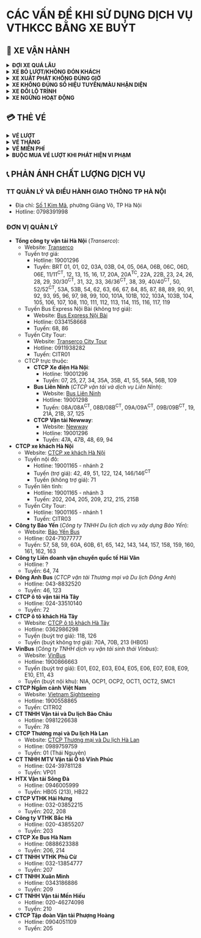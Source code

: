 # CÁC VẤN ĐỀ KHI SỬ DỤNG DỊCH VỤ VTHKCC BẰNG XE BUÝT
## 🚌 XE VẬN HÀNH
<details>
  <summary><b>ĐỢI XE QUÁ LÂU</b></summary>
  <br>
  
Vào các khung giờ cao điểm, do ùn tắc giao thông, việc lưu thông có thể gặp gián đoạn dẫn đến việc xe buýt trễ giờ. Trong một số trường hợp, xe buýt có thể tạm thời đổi lộ trình dẫn đến việc không có xe xuất hiện tại vài điểm dừng, tham khảo ở dưới.
</details>
<details>
  <summary><b>XE BỎ LƯỢT/KHÔNG ĐÓN KHÁCH</b></summary>
  <br>

   - <ins>**Ngoài giờ hoạt động**</ins>: Các xe vận hành theo khung giờ cố định, không đón khách khi chưa đến lượt hoặc đã hết lượt. Các xe ngoài giờ hoạt động thường để LED biểu thị **XE VỀ GARA**/**XE HUY ĐỘNG**/**E00 TUYẾN NGỪNG HOẠT ĐỘNG** hoặc tắt LED và đèn trong xe.<br>
     - Ví dụ:<br>
       - Tuyến A mở bến lúc 5:00, vào lúc 5:30 có xe của tuyến chạy trên đường nhưng không đón khách, đấy là xe di chuyển đến đầu bến để chuẩn bị vận hành.
       - Tuyến A đóng bến lúc 21:00, vào lúc 20:55 có xe của tuyến trả khách tại bến nhưng đi luôn và không đón khách tiếp, đấy là xe đã hết lượt. Lượt chạy 21:00 sẽ do khác đảm nhiệm.<br>
     - Nếu xe buýt đang trong giờ vận hành nhưng không đón khách tại điểm, vui lòng phản ánh với đơn vị quản lý của tuyến hoặc TT Quản lý và Điều hành giao thông TP Hà Nội tại [đây](https://github.com/alisznlong/XeBuytHanoi/blob/main/sub/buyt/VanDe.md#ph%E1%BA%A3n-%C3%A1nh-ch%E1%BA%A5t-l%C6%B0%E1%BB%A3ng-d%E1%BB%8Bch-v%E1%BB%A5).
   - <ins>**Xe hỏng/gặp sự cố**</ins>: Trong trường hợp xe hỏng/gặp sự cố nặng dẫn tới việc không thể tiếp tục vận hành, xe sẽ ngừng đón khách và di chuyển về khu vực sửa chữa của đơn vị quản lý.<br>
   - <ins>**Quá thời gian hoạt động**</ins>: Quá 10 phút kể từ thời điểm đóng bến (*lượt cuối của tuyến*), xe vận hành sẽ không còn được trợ giá. Trong trường hợp xe lượt cuối hoặc cận cuối về bến quá 10 phút của thời gian đóng bến thì xe đó sẽ ngừng đón khách.
     - Ví dụ:<br>
       - Tuyến 22A là một trong những tuyến bị <ins>âm giờ</ins> (*về bến muộn do ùn tắc giao thông*) khá nặng, do đó tuyến thường xuyên bỏ lượt cuối và cận cuối, đặc biệt là lượt từ đầu (B) KĐT Kiến Hưng
   - <ins>**Xe đang được sử dụng với mục đích khác**</ins>: Thực hiện nhiệm vụ thành phố giao, chở cán bộ công nhân viên của đơn vị quản lý,... Các xe đang được sử dụng với mục đích khác thường được tắt LED biểu thị để tránh gây nhầm lẫn cho khách hàng.
</details>
<details>
  <summary><b>XE XUẤT PHÁT KHÔNG ĐÚNG GIỜ</summary></b></summary>
  <br>

  - Xe buýt được phép xuất phát chênh lệch 1-3 phút so với lịch chạy cố định. Để tránh việc nhỡ xe, vui lòng chờ tại đầu bến tối thiểu 3-5 phút trước khi đến lịch chạy.
  - Các xe bị <ins>âm giờ</ins> (*về bến muộn do ùn tắc giao thông*) có thể sẽ đón khách và đi luôn ngay sau khi trả khách tại bến để đảm bảo thời gian vận hành và các lịch chạy kế tiếp được ổn định.
</details>
<details>
  <summary><b>XE KHÔNG ĐÚNG SỐ HIỆU TUYẾN/MÀU NHẬN DIỆN</b></summary>
  <br>

Trong một số trường hợp, tuyến thiếu xe vận hành nhưng không đảm bảo được xe dự phòng, đơn vị vận hành sẽ bổ sung xe từ tuyến khác. Xe bổ sung có thể mang số hiệu tuyến khác hoặc màu nhận diện khác.
</details>
<details>
  <summary><b>XE ĐỔI LỘ TRÌNH</summary></b></summary>
  <br>

   - Ngắn hạn: Trong một số trường hợp nhất định, xe buýt sẽ đổi lộ trình tạm thời để đảm bảo thời gian vận hành và các lịch chạy kế tiếp được ổn định.
     - Ví dụ:<br>
       - Lộ trình bị gián đoạn tạm thời: Thiên tai, tai nạn, sửa chữa ngắn, tắc đường quá lâu,...
       - Phục vụ các sự kiện lớn: Các giải chạy, lễ duyệt binh,...
   - Dài hạn: Trong trường hợp xe buýt phải đổi lộ trình dài hạn, thông tin sẽ được cập nhật diện rộng trên mạng xã hội, trang thông tin của đơn vị quản lý và báo đài.
     - Ví dụ:<br>
       - Lộ trình bị gián đoạn dài ngày: **Đổi lộ trình tạm thời của các tuyến buýt trong thời gian bảo trì cầu Thăng Long** năm 2020<sup>[[link](https://nhandan.vn/dieu-chinh-16-tuyen-xe-buyt-co-lo-trinh-di-qua-cau-thang-long-post607367.html)]</sup>.
</details>
<details>
  <summary><b>XE NGỪNG HOẠT ĐỘNG</summary></b></summary>
  <br>

   - Ngắn hạn: Măc dù các tuyến buýt trợ giá hoạt động liên tục không ngừng nghỉ, nhưng trong một số trường hợp nhất định, các tuyến sẽ phải ngừng hoạt động tạm thời trong thời gian ngắn, từ vài giờ cho đến vài ngày.
     - Ví dụ:<br>
       - Do thiên tai: **Ngừng hoạt động do ảnh hưởng của siêu bão Yagi** năm 2024<sup>[[link](https://thitruongtaichinh.kinhtedothi.vn/tai-chinh/tranh-sieu-bao-yagi-ha-noi-tam-dung-toan-bo-xe-buyt-va-tau-dien-126497.html)]</sup>.
       - Phục vụ các sự kiện lớn: **Phục vụ tổng duyệt Lễ kỉ niệm 80 năm Quốc khánh** năm 2025<sup>[[link](https://laodong.vn/xe/ha-noi-dung-hoat-dong-18-tuyen-dieu-chinh-lo-trinh-91-tuyen-buyt-dip-29-1565496.ldo)]</sup>.
   - Dài hạn: Trong trường hợp xe buýt phải ngừng hoạt động dài hạn, thông tin sẽ được cập nhật diện rộng trên mạng xã hội, trang thông tin của đơn vị quản lý và báo đài.
     - Ví dụ:<br>
       - [**Tuyến 43 tạm dừng hoạt động** năm 2025](https://hanoi.gov.vn/tin-so-nganh/tam-dung-hoat-dong-tuyen-buyt-so-43-tu-1-2-2025-4250106192843602.htm).
</details>

## 💳 THẺ VÉ
<details>
  <summary><b>VÉ LƯỢT</b></summary>
  <br>

  - <ins>**BẢO QUẢN VÉ**</ins>: Khách hàng khi sử dụng vé lượt có trách nhiệm bảo quản vé trong suốt hành trình. Trong trường hợp khách hàng không thể xuất trình vé lượt đã mua khi được nhân viên phục vụ hoặc giám sát yêu cầu kiểm tra, khách hàng sẽ buộc phải mua lại vé lượt.
  - <ins>**NHÂN VIÊN PHỤC VỤ ĐƯA VÉ CŨ**</ins>: NVPV đưa vé cũ (*vé đã bán cho người khác và bị xé sẵn*) được coi là hành vi lậu vé. Vui lòng phản ánh với đơn vị quản lý của tuyến hoặc TT Quản lý và Điều hành giao thông TP Hà Nội tại [đây](https://github.com/alisznlong/XeBuytHanoi/blob/main/sub/buyt/VanDe.md#ph%E1%BA%A3n-%C3%A1nh-ch%E1%BA%A5t-l%C6%B0%E1%BB%A3ng-d%E1%BB%8Bch-v%E1%BB%A5).
</details>
<details>
  <summary><b>VÉ THÁNG</b></summary>
  <br>

   - **THẺ VÉ VẬT LÝ**
     - <ins>**TỊCH THU THẺ VÉ**</ins>: NVPV có quyền tịch thu vé tháng của khách hàng nếu phát hiện các hành vi:
       - Mượn vé: Sử dụng vé tháng của người khác.
       - Gian lận tem tháng: Khách hàng tiếp tục sử dụng vé tháng mặc dù chưa dán tem tháng hiện tại.
       - Sai tuyến: Khách hàng sử dụng vé đơn tuyến nhưng sử dụng vé tháng trên tuyến khác không được đăng ký.
       - Hết hiệu lực: Học sinh/sinh viên sử dụng vé tháng đã hết niên hạn đăng ký.
         - Ví dụ: Sinh viên A đã tốt nghiệp và hết niên hạn vé tháng vào tháng 1/2020, nhưng đã nhờ người khác mua hộ tem tháng để dán vé và tiếp tục sử dụng sau khi đã hết quyền lợi ưu tiên.
       - Vé giả: Khách hàng sử dụng vé tháng giả mạo để được miễn phí đi buýt.
     - <ins>**TỪ CHỐI SỬ DỤNG**</ins>: NVPV có quyền từ chối sử dụng vé tháng của khách hàng nếu phát hiện các hành vi:
       - Vé quá cũ/biến dạng: Khách hàng sử dụng vé tháng quá cũ, không còn khả năng để nhận dạng thông tin người đăng ký.
   - **THẺ VÉ ẢO/PHI VẬT LÝ**
     - <ins>**TỪ CHỐI SỬ DỤNG**</ins>: NVPV có quyền từ chối sử dụng vé tháng của khách hàng nếu phát hiện các hành vi:
       - Mượn vé: Sử dụng vé tháng của người khác.
       - Sai hình thức: Khách hàng xuất trình thẻ vé ảo/phi vật lý dưới dạng ảnh chụp lại thay vì qua ứng dụng chính thức.
       - Sai tuyến: Khách hàng sử dụng vé đơn tuyến nhưng sử dụng vé tháng trên tuyến khác không được đăng ký.
       - Vé giả: Khách hàng sử dụng vé tháng giả mạo để được miễn phí đi buýt.
</details>
<details>
  <summary><b>VÉ MIỄN PHÍ</b></summary>
  <br>

   - **THẺ VÉ VẬT LÝ**
     - <ins>**TỊCH THU THẺ VÉ**</ins>: NVPV có quyền tịch thu vé miễn phí của khách hàng nếu phát hiện các hành vi:
       - Mượn vé: Sử dụng vé tháng của người khác.
       - Hết hiệu lực: Khách hàng sử dụng vé miễn phí đã hết hiệu lực.
       - Vé giả: Khách hàng sử dụng vé tháng giả mạo để được miễn phí đi buýt.
     - <ins>**TỪ CHỐI SỬ DỤNG**</ins>: NVPV có quyền từ chối sử dụng vé tháng của khách hàng nếu phát hiện các hành vi:
       - Vé quá cũ/biến dạng: Khách hàng sử dụng vé miễn phí quá cũ, không còn khả năng để nhận dạng thông tin người đăng ký.
       - Hết hiệu lực: Khách hàng sử dụng vé miễn phí đã hết hiệu lực.
</details>
<details>
  <summary><b>BUỘC MUA VÉ LƯỢT KHI PHÁT HIỆN VI PHẠM</b></summary>

  - NVPV có quyền buộc khách hàng mua vé lượt sau khi phát hiện các hành vi gian lận hoặc vi phạm quy định sử dụng vé nêu trên.
</details>

## 📞 PHẢN ÁNH CHẤT LƯỢNG DỊCH VỤ
### TT QUẢN LÝ VÀ ĐIỀU HÀNH GIAO THÔNG TP HÀ NỘI
- Địa chỉ: [Số 1 Kim Mã](https://maps.app.goo.gl/bqaWxjReobGUdZ2XA), phường Giảng Võ, TP Hà Nội
- Hotline: 0798391998
### ĐƠN VỊ QUẢN LÝ
- **Tổng công ty vận tải Hà Nội** (*Transerco*):
  - Website: [Transerco](https://transerco.com.vn)
  - Tuyến trợ giá:
    - Hotline: 19001296
    - Tuyến: BRT 01, 01, 02, 03A, 03B, 04, 05, 06A, 06B, 06C, 06D, 06E, 11/11<sup>CT</sup>, 12, 13, 15, 16, 17, 20A, 20A<sup>TC</sup>, 22A, 22B, 23, 24, 26, 28, 29, 30/30<sup>CT</sup>, 31, 32, 33, 36/36<sup>CT</sup>, 38, 39, 40/40<sup>CT</sup>, 50, 52/52<sup>CT</sup>, 53A, 53B, 54, 62, 63, 66, 67, 84, 85, 87, 88, 89, 90, 91, 92, 93, 95, 96, 97, 98, 99, 100, 101A, 101B, 102, 103A, 103B, 104, 105, 106, 107, 108, 110, 111, 112, 113, 114, 115, 116, 117, 119
  - Tuyến Bus Express Nội Bài (không trợ giá): 
    - Website:  [Bus Express Nội Bài](https://busnoibai.com/vi)
    - Hotline: 0334158668
    - Tuyến: 68, 86
  - Tuyến City Tour:
    - Website: [Transerco City Tour](https://hanoicitytour.com.vn/)
    - Hotline: 0911938282
    - Tuyến: CITR01
  - CTCP trực thuộc:
    - **CTCP Xe điện Hà Nội**:
      - Hotline: 19001296
      - Tuyến: 07, 25, 27, 34, 35A, 35B, 41, 55, 56A, 56B, 109
    - **Bus Liên Ninh** (*CTCP vận tải và dịch vụ Liên Ninh*):
      - Website: [Bus Liên Ninh](https://lienninh.com.vn/)
      - Hotline: 19001298
      - Tuyến: 08A/08A<sup>CT</sup>, 08B/08B<sup>CT</sup>, 09A/09A<sup>CT</sup>, 09B/09B<sup>CT</sup>, 19, 21A, 21B, 37, 125
    - **CTCP Vận tải Newway**:
      - Website: [Newway](https://newwayjsc.com.vn/)
      - Hotline: 19001296
      - Tuyến: 47A, 47B, 48, 69, 94
- **CTCP xe khách Hà Nội**
  - Website: [CTCP xe khách Hà Nội](https://xekhachhn.com/)
  - Tuyến nội đô:
    - Hotline: 19001165 - nhánh 2
    - Tuyến (trợ giá): 42, 49, 51, 122, 124, 146/146<sup>CT</sup>
    - Tuyến (không trợ giá): 71
  - Tuyến liên tỉnh: 
    - Hotline: 19001165 - nhánh 3
    - Tuyến: 202, 204, 205, 209, 212, 215, 215B
  - Tuyến City Tour: 
    - Hotline: 19001165 - nhánh 1
    - Tuyến: CITR03
- **Công ty Bảo Yến** (*Công ty TNHH Du lịch dịch vụ xây dựng Bảo Yến*): 
  - Website: [Bảo Yến Bus](http://baoyenbus.com/)
  - Hotline: 024-71077777
  - Tuyến: 57, 58, 59, 60A, 60B, 61, 65, 142, 143, 144, 157, 158, 159, 160, 161, 162, 163
- **Công ty Liên doanh vận chuyển quốc tế Hải Vân**
  - Hotline: ?
  - Tuyến: 64, 74
- **Đông Anh Bus** (*CTCP vận tải Thương mại và Du lịch Đông Anh*)
  - Hotline: 043-8832520
  - Tuyến: 46, 123
- **CTCP ô tô vận tải Hà Tây**
  - Hotline: 024-33510140
  - Tuyến: 72
- **CTCP ô tô khách Hà Tây**
  - Website: [CTCP ô tô khách Hà Tây](https://otokhachhatay.com.vn/)
  - Hotline: 0362986298
  - Tuyến (buýt trợ giá): 118, 126
  - Tuyến (buýt không trợ giá): 70A, 70B, 213 (HB05)
- **VinBus** (*Công ty TNHH dịch vụ vận tải sinh thái Vinbus*):
  - Website: [VinBus](https://vinbus.vn/)
  - Hotline: 1900866663
  - Tuyến (buýt trợ giá): E01, E02, E03, E04, E05, E06, E07, E08, E09, E10, E11, 43
  - Tuyến (buýt nội khu): NIA, OCP1, OCP2, OCT1, OCT2, SMC1
- **CTCP Ngắm cảnh Việt Nam**
  - Website: [Vietnam Sightseeing](https://vn-sightseeing.com/)
  - Hotline: 1900558865
  - Tuyến: CITR02
- **CT TNHH Vận tải và Du lịch Bảo Châu**
  - Hotline: 0981226638
  - Tuyến: 78
- **CTCP Thương mại và Du lịch Hà Lan**
  - Website: [CTCP Thương mại và Du lịch Hà Lan](https://halan.vn/)
  - Hotline: 0989759759
  - Tuyến: 01 (Thái Nguyên)
- **CT TNHH MTV Vận tải Ô tô Vĩnh Phúc**
  - Hotline: 024-39781128
  - Tuyến: VP01
- **HTX Vận tải Sông Đà**
  - Hotline: 0946005999
  - Tuyến: HB05 (213), HB22
- **CTCP VTHK Hải Hưng**
  - Hotline: 032-03852215
  - Tuyến: 202, 208
- **Công ty VTHK Bắc Hà**
  - Hotline: 020-43855207
  - Tuyến: 203
- **CTCP Xe Bus Hà Nam**
  - Hotline: 0888623388
  - Tuyến: 206, 214
- **CT TNHH VTHK Phù Cừ**
  - Hotline: 032-13854777
  - Tuyến: 207
- **CT TNHH Xuân Minh**
  - Hotline: 0343186886
  - Tuyến: 209
- **CT TNHH Vận tải Mến Hiếu**
  - Hotline: 020-46274098
  - Tuyến: 210
- **CTCP Tập đoàn Vận tải Phượng Hoàng**
  - Hotline: 0904051109
  - Tuyến: 205
